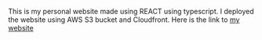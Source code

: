 This is my personal website made using REACT using typescript. I deployed the website using AWS S3 bucket and Cloudfront. Here is the link to [my website](https://www.erickjovan.click/)
